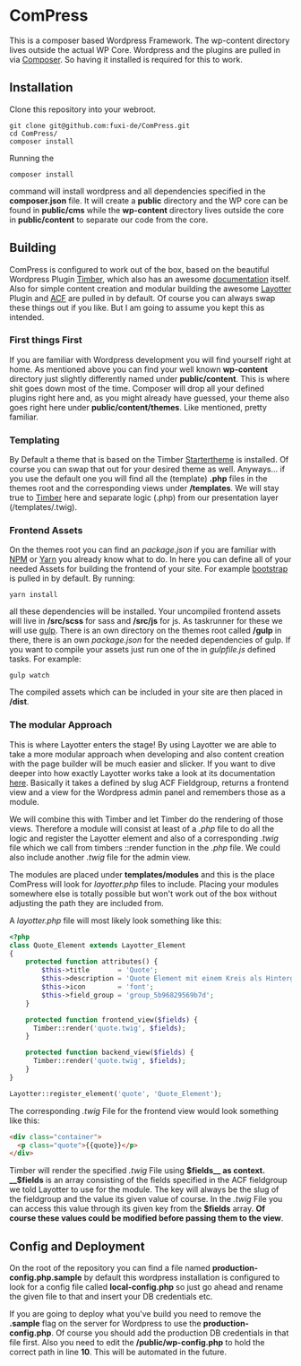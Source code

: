 # ComPress

This is a composer based Wordpress Framework. The wp-content directory lives outside the actual WP Core. Wordpress and the plugins are pulled in via [Composer](https://getcomposer.org/). So having it installed is required for this to work.

## Installation

Clone this repository into your webroot.

```shell
git clone git@github.com:fuxi-de/ComPress.git
cd ComPress/
composer install
```

Running the
```shell
composer install
```
command will install wordpress and all dependencies specified in the __composer.json__ file. It will create a __public__ directory and the WP core can be found in __public/cms__ while the __wp-content__ directory lives outside the core in __public/content__ to separate our code from the core.

## Building

ComPress is configured to work out of the box, based on the beautiful Wordpress Plugin [Timber](https://www.upstatement.com/timber/), which also has an awesome [documentation](https://timber.github.io/docs/) itself. Also for simple content creation and modular building the awesome [Layotter](http://docs.layotter.com/) Plugin and [ACF](https://www.advancedcustomfields.com/) are pulled in by default. Of course you can always swap these things out if you like. But I am going to assume you kept this as intended.

### First things First

If you are familiar with Wordpress development you will find yourself right at home. As mentioned above you can find your well known __wp-content__ directory just slightly differently named under __public/content__. This is where shit goes down most of the time. Composer will drop all your defined plugins right here and, as you might already have guessed, your theme also goes right here under __public/content/themes__. Like mentioned, pretty familiar.

### Templating

By Default a theme that is based on the Timber [Startertheme](https://github.com/timber/starter-theme.git) is installed. Of course you can swap that out for your desired theme as well. Anyways... if you use the default one you will find all the (template) __.php__ files in the themes root and the corresponding views under __/templates__. We will stay true to [Timber](https://timber.github.io/docs/guides/custom-page-templates/) here and separate logic (.php) from our presentation layer (/templates/.twig).

### Frontend Assets

On the themes root you can find an *package.json* if you are familiar with [NPM](https://www.npmjs.com/) or [Yarn](https://yarnpkg.com/lang/en/) you already know what to do. In here you can define all of your needed Assets for building the frontend of your site. For example [bootstrap](getbootstrap.com) is pulled in by default.
By running:

```shell
yarn install
```

all these dependencies will be installed. Your uncompiled frontend assets will live in __/src/scss__ for sass and __/src/js__ for js. As taskrunner for these we will use [gulp](https://gulpjs.com/). There is an own directory on the themes root called __/gulp__ in there, there is an own *package.json* for the needed dependencies of gulp. If you want to compile your assets just run one of the in *gulpfile.js* defined tasks. For example:

```shell
gulp watch
```

The compiled assets which can be included in your site are then placed in __/dist__.

### The modular Approach

This is where Layotter enters the stage! By using Layotter we are able to take a more modular approach when developing and also content creation with the page builder will be much easier and slicker. If you want to dive deeper into how exactly Layotter works take a look at its documentation [here](http://docs.layotter.com/). Basically it takes a defined by slug ACF Fieldgroup, returns a frontend view and a view for the Wordpress admin panel and remembers those as a module.

We will combine this with Timber and let Timber do the rendering of those views. Therefore a module will consist at least of a *.php* file to do all the logic and register the Layotter element and also of a corresponding *.twig* file which we call from timbers ::render function in the *.php* file. We could also include another *.twig* file for the admin view.

The modules are placed under __templates/modules__ and this is the place ComPress will look for *layotter.php* files to include. Placing your modules somewhere else is totally possible but won't work out of the box without adjusting the path they are included from.

A *layotter.php* file will most likely look something like this:

```php
<?php
class Quote_Element extends Layotter_Element
{
    protected function attributes() {
        $this->title       = 'Quote';
        $this->description = 'Quote Element mit einem Kreis als Hintergrund';
        $this->icon        = 'font';
        $this->field_group = 'group_5b96829569b7d';
    }

    protected function frontend_view($fields) {
      Timber::render('quote.twig', $fields);
    }

    protected function backend_view($fields) {
      Timber::render('quote.twig', $fields);
    }
}

Layotter::register_element('quote', 'Quote_Element');
```


The corresponding *.twig* File for the frontend view would look something like this:

```html
<div class="container">
  <p class="quote">{{quote}}</p>
</div>
```

Timber will render the specified *.twig* File using __$fields__ as context. __$fields__ is an array consisting of the fields specified in the ACF fieldgroup we told Layotter to use for the module. The key will always be the slug of the fieldgroup and the value its given value of course. In the *.twig* File you can access this value through its given key from the __$fields__ array. __Of course these values could be modified before passing them to the view__.

## Config and Deployment

On the root of the repository you can find a file named __production-config.php.sample__ by default this wordpress installation is configured to look for a config file called __local-config.php__ so just go ahead and rename the given file to that and insert your DB credentials etc.

If you are going to deploy what you've build you need to remove the __.sample__ flag on the server for Wordpress to use the __production-config.php__. Of course you should add the production DB credentials in that file first. Also you need to edit the __/public/wp-config.php__ to hold the correct path in line __10__. This will be automated in the future.
